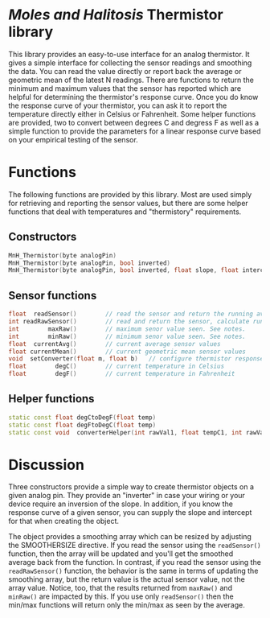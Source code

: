 # _Moles and Halitosis_ Thermistor library

  This library provides an easy-to-use interface for an analog thermistor. It gives a simple interface for collecting the sensor readings and smoothing the data. You can read the value directly or report back the average or geometric mean of the latest N readings. There are functions to return the minimum and maximum values that the sensor has reported which are helpful for determining the thermistor's response curve. Once you do know the response curve of your thermistor, you can ask it to report the temperature directly either in Celsius or Fahrenheit. Some helper functions are provided, two to convert between degrees C and degress F as well as a simple function to provide the parameters for a linear response curve based on your empirical testing of the sensor.

# Functions

  The following functions are provided by this library. Most are used simply for retrieving and reporting the sensor values, but there are some helper functions that deal with temperatures and "thermistory" requirements.

## Constructors

  ```c++
  MnH_Thermistor(byte analogPin)
  MnH_Thermistor(byte analogPin, bool inverted)
  MnH_Thermistor(byte analogPin, bool inverted, float slope, float intercept)
  ```

## Sensor functions
  ```c++
  float  readSensor()        // read the sensor and return the running average
  int readRawSensor()        // read and return the sensor, calculate running average
  int        maxRaw()        // maximum senor value seen. See notes.
  int        minRaw()        // minimum senor value seen. See notes.
  float  currentAvg()        // current average sensor values
  float currentMean()        // current geometric mean sensor values
  void  setConverter(float m, float b)   // configure thermistor response curve
  float        degC()        // current temperature in Celsius
  float        degF()        // current temperature in Fahrenheit
  ```

## Helper functions

  ```c++
  static const float degCtoDegF(float temp)
  static const float degFtoDegC(float temp)
  static const void  converterHelper(int rawVal1, float tempC1, int rawVal2, float tempC2)
  ```

# Discussion

  Three constructors provide a simple way to create thermistor objects on a given analog pin. They provide an "inverter" in case your wiring or your device require an inversion of the slope. In addition, if you know the response curve of a given sensor, you can supply the slope and intercept for that when creating the object.

  The object provides a smoothing array which can be resized by adjusting the SMOOTHERSIZE directive. If you read the sensor using the `readSensor()` function, then the array will be updated and you'll get the smoothed average back from the function. In contrast, if you read the sensor using the `readRawSensor()` function, the behavior is the same in terms of updating the smoothing array, but the return value is the actual sensor value, not the array value. Notice, too, that the results returned from `maxRaw()` and `minRaw()` are impacted by this. If you use only `readSensor()` then the min/max functions will return only the min/max as seen by the average.

